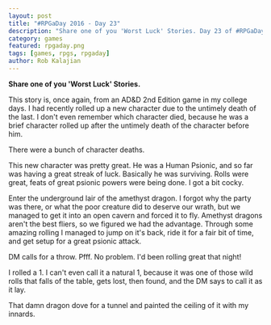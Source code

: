 ```yaml
---
layout: post
title: "#RPGaDay 2016 - Day 23"
description: "Share one of you 'Worst Luck' Stories. Day 23 of #RPGaDay."
category: games
featured: rpgaday.png
tags: [games, rpgs, rpgaday]
author: Rob Kalajian
---
```


**Share one of you 'Worst Luck' Stories.**

This story is, once again, from an AD&D 2nd Edition game in my college days. I had recently rolled up a new character due to the untimely death of the last. I don't even remember which character died, because he was a brief character rolled up after the untimely death of the character before him.

There were a bunch of character deaths.

This new character was pretty great. He was a Human Psionic, and so far was having a great streak of luck. Basically he was surviving. Rolls were great, feats of great psionic powers were being done. I got a bit cocky.

Enter the underground lair of the amethyst dragon. I forgot why the party was there, or what the poor creature did to deserve our wrath, but we managed to get it into an open cavern and forced it to fly. Amethyst dragons aren't the best fliers, so we figured we had the advantage. Through some amazing rolling I managed to jump on it's back, ride it for a fair bit of time, and get setup for a great psionic attack.

DM calls for a throw. Pfff. No problem. I'd been rolling great that night!

I rolled a 1. I can't even call it a natural 1, because it was one of those wild rolls that falls of the table, gets lost, then found, and the DM says to call it as it lay.

That damn dragon dove for a tunnel and painted the ceiling of it with my innards.

